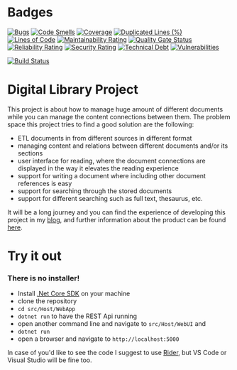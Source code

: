 # Badges
[![Bugs](https://sonarcloud.io/api/project_badges/measure?project=DigitalLibrary&metric=bugs)](https://sonarcloud.io/dashboard?id=DigitalLibrary)
[![Code Smells](https://sonarcloud.io/api/project_badges/measure?project=DigitalLibrary&metric=code_smells)](https://sonarcloud.io/dashboard?id=DigitalLibrary)
[![Coverage](https://sonarcloud.io/api/project_badges/measure?project=DigitalLibrary&metric=coverage)](https://sonarcloud.io/dashboard?id=DigitalLibrary)
[![Duplicated Lines (%)](https://sonarcloud.io/api/project_badges/measure?project=DigitalLibrary&metric=duplicated_lines_density)](https://sonarcloud.io/dashboard?id=DigitalLibrary)
[![Lines of Code](https://sonarcloud.io/api/project_badges/measure?project=DigitalLibrary&metric=ncloc)](https://sonarcloud.io/dashboard?id=DigitalLibrary)
[![Maintainability Rating](https://sonarcloud.io/api/project_badges/measure?project=DigitalLibrary&metric=sqale_rating)](https://sonarcloud.io/dashboard?id=DigitalLibrary)
[![Quality Gate Status](https://sonarcloud.io/api/project_badges/measure?project=DigitalLibrary&metric=alert_status)](https://sonarcloud.io/dashboard?id=DigitalLibrary)
[![Reliability Rating](https://sonarcloud.io/api/project_badges/measure?project=DigitalLibrary&metric=reliability_rating)](https://sonarcloud.io/dashboard?id=DigitalLibrary)
[![Security Rating](https://sonarcloud.io/api/project_badges/measure?project=DigitalLibrary&metric=security_rating)](https://sonarcloud.io/dashboard?id=DigitalLibrary)
[![Technical Debt](https://sonarcloud.io/api/project_badges/measure?project=DigitalLibrary&metric=sqale_index)](https://sonarcloud.io/dashboard?id=DigitalLibrary)
[![Vulnerabilities](https://sonarcloud.io/api/project_badges/measure?project=DigitalLibrary&metric=vulnerabilities)](https://sonarcloud.io/dashboard?id=DigitalLibrary)


[![Build Status](https://dev.azure.com/sayusiando/DigitalLibrary/_apis/build/status/DiLib.GH?branchName=master)](https://dev.azure.com/sayusiando/DigitalLibrary/_build/latest?definitionId=64&branchName=master)

# Digital Library Project

This project is about how to manage huge amount of different documents while you can manage the content connections
between them. The problem space this project tries to find a good solution are the following:

- ETL documents in from different sources in different format
- managing content and relations between different documents and/or its sections
- user interface for reading, where the document connections are displayed in the way it elevates the reading experience
 - support for writing a document where including other document references is easy
 - support for searching through the stored documents
 - support for different searching such as full text, thesaurus, etc.
 
 It will be a long journey and you can find the experience of developing this project in 
 my [blog](https://sayusiando.com), and further information about the product can be found [here](src/Doc/index.md).
 
 # Try it out
  ### There is no installer!
  
   - Install [.Net Core SDK](https://dotnet.microsoft.com/download) on your machine
   - clone the repository
   - `cd src/Host/WebApp`
   - `dotnet run` to have the REST Api running
   - open another command line and navigate to `src/Host/WebUI` and
   - `dotnet run`
   - open a browser and navigate to `http://localhost:5000`
   
  In case of you'd like to see the code I suggest to use [Rider](https://www.jetbrains.com/rider/), but
  VS Code or Visual Studio will be fine too.
